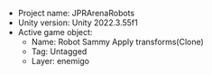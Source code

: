 <!-- UNITY CODE ASSIST INSTRUCTIONS START -->
- Project name: JPRArenaRobots
- Unity version: Unity 2022.3.55f1
- Active game object:
  - Name: Robot Sammy Apply transforms(Clone)
  - Tag: Untagged
  - Layer: enemigo
<!-- UNITY CODE ASSIST INSTRUCTIONS END -->